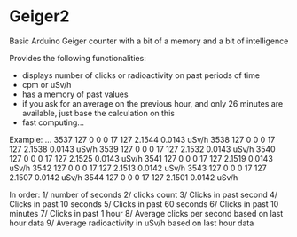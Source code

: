 # Geiger2
Basic Arduino Geiger counter with a bit of a memory and a bit of intelligence

Provides the following functionalities:
  - displays number of clicks or radioactivity on past periods of time
  - cpm or uSv/h
  - has a memory of past values
  - if you ask for an average on the previous hour, and only 26 minutes are available, just base the calculation on this
  - fast computing...
  
Example:
...
3537 127 0 0 0 17 127 2.1544 0.0143 uSv/h
3538 127 0 0 0 17 127 2.1538 0.0143 uSv/h
3539 127 0 0 0 17 127 2.1532 0.0143 uSv/h
3540 127 0 0 0 17 127 2.1525 0.0143 uSv/h
3541 127 0 0 0 17 127 2.1519 0.0143 uSv/h
3542 127 0 0 0 17 127 2.1513 0.0142 uSv/h
3543 127 0 0 0 17 127 2.1507 0.0142 uSv/h
3544 127 0 0 0 17 127 2.1501 0.0142 uSv/h

In order:
1/ number of seconds
2/ clicks count
3/ Clicks in past second
4/ Clicks in past 10 seconds
5/ Clicks in past 60 seconds
6/ Clicks in past 10 minutes
7/ Clicks in past 1 hour
8/ Average clicks per second based on last hour data
9/ Average radioactivity in uSv/h based on last hour data
